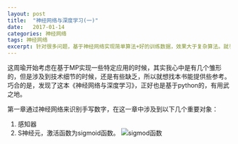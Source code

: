 ```yaml
---
layout:	post
title:	"神经网络与深度学习(一)"
date:	2017-01-14
categories:	神经网络
tags: 神经网络
excerpt: 针对很多问题，基于神经网络实现简单算法+好的训练数据，效果大于复杂算法。就手写数字识别而言，经过良好训练的神经网络识别率甚至超过人脑。神经网络的速度慢是在训练阶段，就和人的学习阶段一样，等到训练完成之后，在其他平台甚至移动平台上可以快速的响应输入。
---
```


这周瑜开始考虑在基于MP实现一些特定应用的时候，其实我心中是有几个雏形的，但是涉及到技术细节的时候，还是有些缺乏，所以就想找本书能提供些参考。巧合的是，发现了这本《神经网络与深度学习》，正好也是基于python的，有用武之地。

第一章通过神经网络来识别手写数字，在这一章中涉及到以下几个重要对象：

1. 感知器
2. S神经元，激活函数为sigmoid函数。
![sigmod函数](https://github.com/abcamus/abcamus.github.io/raw/master/_pic/sigmod.png)
